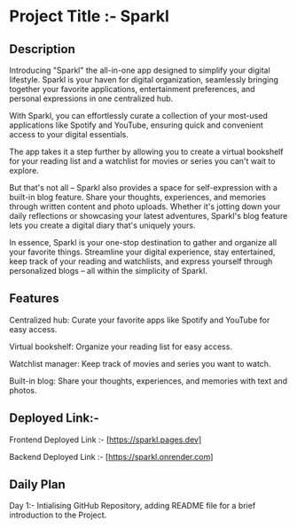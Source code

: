 # Project Title :- Sparkl

## Description

Introducing "Sparkl" the all-in-one app designed to simplify your digital lifestyle. Sparkl is your haven for digital organization, seamlessly bringing together your favorite applications, entertainment preferences, and personal expressions in one centralized hub.

With Sparkl, you can effortlessly curate a collection of your most-used applications like Spotify and YouTube, ensuring quick and convenient access to your digital essentials.  

The app takes it a step further by allowing you to create a virtual bookshelf for your reading list and a watchlist for movies or series you can't wait to explore.

But that's not all – Sparkl also provides a space for self-expression with a built-in blog feature. Share your thoughts, experiences, and memories through written content and photo uploads. Whether it's jotting down your daily reflections or showcasing your latest adventures, Sparkl's blog feature lets you create a digital diary that's uniquely yours.

In essence, Sparkl is your one-stop destination to gather and organize all your favorite things. Streamline your digital experience, stay entertained, keep track of your reading and watchlists, and express yourself through personalized blogs – all within the simplicity of Sparkl.  

## Features

Centralized hub: Curate your favorite apps like Spotify and YouTube for easy access.

Virtual bookshelf: Organize your reading list for easy access.

Watchlist manager: Keep track of movies and series you want to watch.

Built-in blog: Share your thoughts, experiences, and memories with text and photos.

## Deployed Link:-

Frontend Deployed Link :- [https://sparkl.pages.dev]

Backend Deployed Link :- [https://sparkl.onrender.com]

## Daily Plan

Day 1:- Intialising GitHub Repository, adding README file for a brief introduction to the Project.

